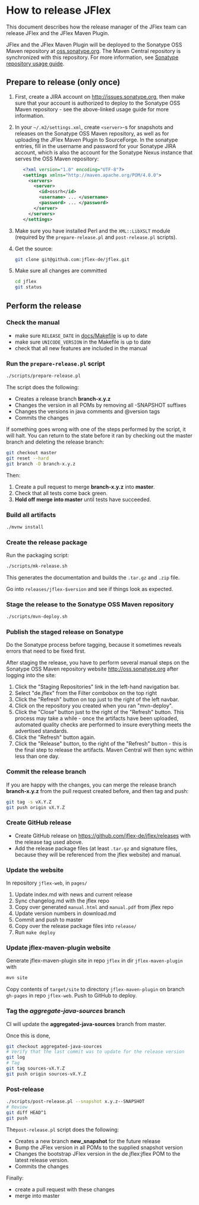 <!--
  Copyright 2023, Gerwin Klein, Régis Décamps, Steve Rowe
  SPDX-License-Identifier: CC-BY-SA-4.0
-->

# How to release JFlex

This document describes how the release manager of the JFlex team can release
JFlex and the JFlex Maven Plugin.

JFlex and the JFlex Maven Plugin will be deployed to the Sonatype OSS Maven
repository at [oss.sonatype.org][sonatype].
The Maven Central repository is synchronized with this repository.
For more information, see [Sonatype repository usage guide][sonatype-repo-usage].

## Prepare to release (only once)

1. First, create a JIRA account on <http://issues.sonatype.org>, then make sure that your
   account is authorized to deploy to the Sonatype OSS Maven repository - see
   the above-linked usage guide for more information.

2. In your `~/.m2/settings.xml`, create `<server>`-s for snapshots and releases on
   the Sonatype OSS Maven repository, as well as for uploading the JFlex Maven
   Plugin to SourceForge.  In the sonatype entries, fill in the username and
   password for your Sonatype JIRA account, which is also the account for the
   Sonatype Nexus instance that serves the OSS Maven repository:

    ```xml
       <?xml version="1.0" encoding="UTF-8"?>
       <settings xmlns="http://maven.apache.org/POM/4.0.0">
         <servers>
           <server>
             <id>ossrh</id>
             <username> ... </username>
             <password> ... </password>
           </server>
         </servers>
       </settings>
    ```

3. Make sure you have installed Perl and the `XML::LibXSLT` module (required
   by the `prepare-release.pl` and `post-release.pl` scripts).

4. Get the source:

   ```sh
   git clone git@github.com:jflex-de/jflex.git
   ```

5. Make sure all changes are committed

   ```sh
   cd jflex
   git status
   ```

## Perform the release

### Check the manual

- make sure `RELEASE_DATE` in [docs/Makefile](./docs/Makefile) is up to date
- make sure `UNICODE_VERSION` in the Makefile is up to date
- check that all new features are included in the manual

### Run the `prepare-release.pl` script

```sh
./scripts/prepare-release.pl
```

The script does the following:

- Creates a release branch **branch-x.y.z**
- Changes the version in all POMs by removing all -SNAPSHOT suffixes
- Changes the versions in java comments and @version tags
- Commits the changes

If something goes wrong with one of the steps performed by
the script, it will halt.  You can return to the state before
it ran by checking out the master branch and deleting the
release branch:

```sh
git checkout master
git reset --hard
git branch -D branch-x.y.z
```

Then:

  1. Create a pull request to merge **branch-x.y.z** into **master**.
  2. Check that all tests come back green.
  3. **Hold off merge into master** until tests have succeeded.

### Build all artifacts

```bash
./mvnw install
```

### Create the release package

Run the packaging script:

```sh
./scripts/mk-release.sh
```

This generates the documentation and builds the `.tar.gz` and `.zip` file.

Go into `releases/jflex-$version` and see if things look as expected.

### Stage the release to the Sonatype OSS Maven repository

```sh
./scripts/mvn-deploy.sh
```

### Publish the staged release on Sonatype

Do the Sonatype process before tagging, because it sometimes reveals errors
that need to be fixed first.

After staging the release, you have to perform several manual steps
on the Sonatype OSS Maven repository website <http://oss.sonatype.org>
after logging into the site:

   1. Click the "Staging Repositories" link in the left-hand navigation bar.
   2. Select "de.jflex" from the Filter combobox on the top right
   3. Click the "Refresh" button on top just to the right of the left navbar.
   4. Click on the repository you created when you ran "mvn-deploy".
   5. Click the "Close" button just to the right of the "Refresh" button.
     This process may take a while - once the artifacts have been uploaded,
     automated quality checks are performed to insure everything meets
     the advertised standards.
   6. Click the "Refresh" button again.
   7. Click the "Release" button, to the right of the "Refresh" button -
     this is the final step to release the artifacts.  Maven Central
     will then sync within less than one day.

### Commit the release branch

If you are happy with the changes, you can merge the release branch
**branch-x.y.z** from the pull request created before, and then tag and push:

```sh
git tag -s vX.Y.Z
git push origin vX.Y.Z
```

### Create GitHub release

- Create GitHub release on <https://github.com/jflex-de/jflex/releases>
  with the release tag used above.
- Add the release package files (at least `.tar.gz` and signature files,
  because they will be referenced from the jflex website) and manual.

### Update the website

In repository `jflex-web`, in `pages/`

   1. Update index.md with news and current release
   2. Sync changelog.md with the jflex repo
   3. Copy over generated `manual.html` and `manual.pdf` from jflex repo
   4. Update version numbers in download.md
   5. Commit and push to master
   6. Copy over the release package files into `release/`
   7. Run `make deploy`

### Update jflex-maven-plugin website

Generate jflex-maven-plugin site in repo `jflex` in dir `jflex-maven-plugin` with

```sh
mvn site
```

Copy contents of `target/site` to directory `jflex-maven-plugin` on branch `gh-pages` in repo `jflex-web`. Push to GitHub to deploy.

### Tag the _aggregate-java-sources_ branch

CI will update the **aggregated-java-sources** branch from master.

Once this is done,

```sh
git checkout aggregated-java-sources
# Verify that the last commit was to update for the release version
git log
# Tag
git tag sources-vX.Y.Z
git push origin sources-vX.Y.Z
```

### Post-release

```sh
./scripts/post-release.pl --snapshot x.y.z--SNAPSHOT
# Review
git diff HEAD^1
git push
```

The`post-release.pl` script does the following:

- Creates a new branch **new_snapshot** for the future release
- Bump the JFlex version in all POMs to the supplied snapshot version
- Changes the bootstrap JFlex version in the de.jflex:jflex POM to the latest release version.
- Commits the changes

Finally:

- create a pull request with these changes
- merge into master

[sonatype]: http://oss.sonatype.org/
[sonatype-repo-usage]: https://docs.sonatype.org/display/Repository/Sonatype+OSS+Maven+Repository+Usage+Guide
